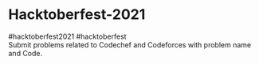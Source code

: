 # Hacktoberfest-2021
#hacktoberfest2021 #hacktoberfest
</br>Submit problems related to Codechef and Codeforces with problem name and Code.
